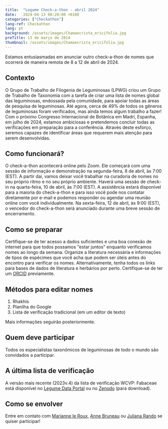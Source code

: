 ```yaml
---
title:  "Legume Check-a-thon - abril 2024"
date:   2024-04-13 08:20:00 +0100
categories: ["Checkathon"]
lang-ref: Checkathon
lang: pt
background: /assets/images/Chamaecrista_ericifolia.jpg
preTitle: 13 de março de 2014
thumbnail: /assets/images/Chamaecrista_ericifolia.jpg
---
```


Estamos entusiasmadas em anunciar outro check-a-thon de nomes que ocorrerá de maneira remota de 8 a 12 de abril de 2024.

## Contexto

O Grupo de Trabalho de Filogenia de Leguminosas (LPWG) criou um Grupo de Trabalho de Taxonomia com a tarefa de criar uma lista de nomes global das leguminosas, endossada pela comunidade, para apoiar todas as áreas de pesquisa de leguminosas. Até agora, cerca de 49% de todos os gêneros de leguminosas foram verificados, mas ainda temos algum trabalho a fazer! Com o próximo Congresso Internacional de Botânica em Madri, Espanha, em julho de 2024, estamos ambiciosas e pretendemos concluir todas as verificações em preparação para a conferência. Através deste esforço, seremos capazes de identificar áreas que requerem mais atenção para serem desenvolvidas.

## Como funcionará?

O check-a-thon acontecerá online pelo Zoom. Ele começará com uma sessão de informação e demonstração na segunda-feira, 8 de abril, às 7:00 (EST). A partir daí, vamos deixar você trabalhar na curadoria de nomes no seu próprio ritmo e no seu próprio ambiente. Haverá uma sessão de check-in na quarta-feira, 10 de abril, às 7:00 (EST). A assistência estará disponível para a maioria do check-a-thon e para isso você pode nos contatar diretamente por e-mail e podemos responder ou agendar uma reunião online com você individualmente. Na sexta-feira, 12 de abril, às 9:00 (EST), o vencedor do check-a-thon será anunciado durante uma breve sessão de encerramento.

## Como se preparar

Certifique-se de ter acesso a dados suficientes e uma boa conexão de internet para que todos possamos "estar juntos" enquanto verificamos nomes ao longo da semana. Organize a literatura necessária e informações de tipos de espécimes que você acha que podem ser úteis antes do encontro para verificar os nomes. Alternativamente, tenha todos os links para bases de dados de literatura e herbários por perto. Certifique-se de ter um [ORCID](https://orcid.org/register) previamente.

## Métodos para editar nomes

1.	Rhakhis
2.	Planilha do Google
3.	Lista de verificação tradicional (em um editor de texto)

Mais informações seguirão posteriormente.

## Quem deve participar

Todos os especialistas taxonômicos de leguminosas de todo o mundo são convidados a participar.

## A última lista de verificação

A versão mais recente (2023v.4) da lista de verificação WCVP: Fabaceae está disponível no [Legume Data Portal](https://www.legumedata.org/taxonomy/search) ou no [Zenodo](https://doi.org/10.5281/zenodo.8300299) (para download).

## Como se envolver

Entre em contato com [Marianne le Roux](mailto:m.leroux@sanbi.org.za), [Anne Bruneau](mailto:anne.bruneau@umontreal.ca) ou [Juliana Rando](mailto:juliana.rando@ufob.edu.br) se quiser participar!

